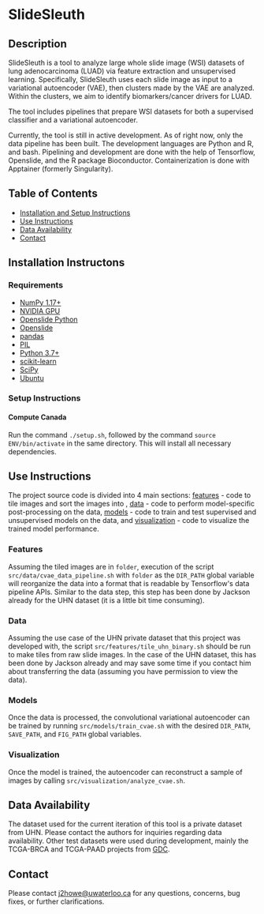 # SlideSleuth

## Description
SlideSleuth is a tool to analyze large whole slide image (WSI) datasets of lung adenocarcinoma (LUAD) via feature extraction and unsupervised learning. Specifically, SlideSleuth uses each slide image as input to a variational autoencoder (VAE), then clusters made by the VAE are analyzed. Within the clusters, we aim to identify biomarkers/cancer drivers for LUAD. 

The tool includes pipelines that prepare WSI datasets for both a supervised classifier and a variational autoencoder.

Currently, the tool is still in active development. As of right now, only the data pipeline has been built. The development languages are Python and R, and bash. Pipelining and development are done with the help of Tensorflow, Openslide, and the R package Bioconductor. Containerization is done with Apptainer (formerly Singularity).

## Table of Contents
* [Installation and Setup Instructions](#install)
* [Use Instructions](#use)
* [Data Availability](#data-availability)
* [Contact](#contact)

## Installation Instructons <a name="install"></a>

### Requirements
* [NumPy 1.17+](https://numpy.org/)
* [NVIDIA GPU](https://www.nvidia.com/en-us/)
* [Openslide Python](https://openslide.org/api/python/)
* [Openslide](https://openslide.org/)
* [pandas](https://pandas.pydata.org/)
* [PIL](https://pillow.readthedocs.io/en/stable/)
* [Python 3.7+](https://www.python.org/downloads/)
* [scikit-learn](https://scikit-learn.org/stable/)
* [SciPy](https://scipy.org/)
* [Ubuntu](https://ubuntu.com/)

### Setup Instructions
#### Compute Canada
Run the command `./setup.sh`, followed by the command `source ENV/bin/activate` in the same directory. This will install all necessary dependencies.

## Use Instructions <a name="use"></a>
The project source code is divided into 4 main sections: [features](#features) - code to tile images and sort the images into , [data](#data) - code to perform model-specific post-processing on the data, [models](#models) - code to train and test supervised and unsupervised models on the data, and [visualization](#visualization) - code to visualize the trained model performance.

### Features <a name="features"></a>
Assuming the tiled images are in `folder`, execution of the script `src/data/cvae_data_pipeline.sh` with `folder` as the `DIR_PATH` global variable will reorganize the data into a format that is readable by Tensorflow's data pipeline APIs. Similar to the data step, this step has been done by Jackson already for the UHN dataset (it is a little bit time consuming). 

### Data <a name="data"></a>
Assuming the use case of the UHN private dataset that this project was developed with, the script `src/features/tile_uhn_binary.sh` should be run to make tiles from raw slide images. In the case of the UHN dataset, this has been done by Jackson already and may save some time if you contact him about transferring the data (assuming you have permission to view the data).

### Models <a name="models"></a>
Once the data is processed, the convolutional variational autoencoder can be trained by running `src/models/train_cvae.sh` with the desired `DIR_PATH`, `SAVE_PATH`, and `FIG_PATH` global variables. 

### Visualization <a name="visualization"></a>
Once the model is trained, the autoencoder can reconstruct a sample of images by calling `src/visualization/analyze_cvae.sh`. 

## Data Availability <a name="data-availability"></a>
The dataset used for the current iteration of this tool is a private dataset from UHN. Please contact the authors for inquiries regarding data availability. Other test datasets were used during development, mainly the TCGA-BRCA and TCGA-PAAD projects from [GDC](https://portal.gdc.cancer.gov/).

## Contact <a name="contact"></a>
Please contact <j2howe@uwaterloo.ca> for any questions, concerns, bug fixes, or further clarifications. 